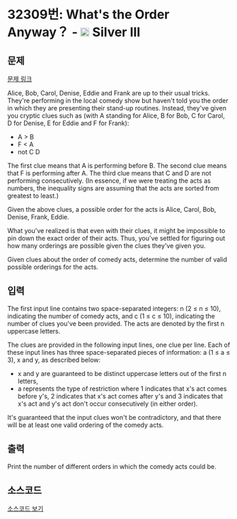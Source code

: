 # 32309번: What's the Order Anyway？ - <img src="https://static.solved.ac/tier_small/8.svg" style="height:20px" /> Silver III

<!-- performance -->

<!-- 문제 제출 후 깃허브에 푸시를 했을 때 제출한 코드의 성능이 입력될 공간입니다.-->

<!-- end -->

## 문제

[문제 링크](https://boj.kr/32309)


<p>Alice, Bob, Carol, Denise, Eddie and Frank are up to their usual tricks. They're performing in the local comedy show but haven't told you the order in which they are presenting their stand-up routines. Instead, they've given you cryptic clues such as (with A standing for Alice, B for Bob, C for Carol, D for Denise, E for Eddie and F for Frank):</p>

<ul>
<li>A &gt; B</li>
<li>F &lt; A</li>
<li>not C D</li>
</ul>

<p>The first clue means that A is performing before B. The second clue means that F is performing after A. The third clue means that C and D are not performing consecutively. (In essence, if we were treating the acts as numbers, the inequality signs are assuming that the acts are sorted from greatest to least.)</p>

<p>Given the above clues, a possible order for the acts is Alice, Carol, Bob, Denise, Frank, Eddie.</p>

<p>What you've realized is that even with their clues, it might be impossible to pin down the exact order of their acts. Thus, you've settled for figuring out how many orderings are possible given the clues they've given you.</p>

<p>Given clues about the order of comedy acts, determine the number of valid possible orderings for the acts.</p>



## 입력


<p>The first input line contains two space-separated integers: n (2 ≤ n ≤ 10), indicating the number of comedy acts, and c (1 ≤ c ≤ 10), indicating the number of clues you've been provided. The acts are denoted by the first n uppercase letters.</p>

<p>The clues are provided in the following input lines, one clue per line. Each of these input lines has three space-separated pieces of information: a (1 ≤ a ≤ 3), x and y, as described below:</p>

<ul>
<li>x and y are guaranteed to be distinct uppercase letters out of the first n letters,</li>
<li>a represents the type of restriction where 1 indicates that x's act comes before y's, 2 indicates that x's act comes after y's and 3 indicates that x's act and y's act don't occur consecutively (in either order).</li>
</ul>

<p>It's guaranteed that the input clues won't be contradictory, and that there will be at least one valid ordering of the comedy acts.</p>



## 출력


<p>Print the number of different orders in which the comedy acts could be.</p>



## 소스코드

[소스코드 보기](What's%20the%20Order%20Anyway？.cpp)